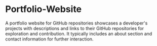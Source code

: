 # Portfolio-Website
A portfolio website for GitHub repositories showcases a developer's projects with descriptions and links to their GitHub repositories for exploration and contribution. It typically includes an about section and contact information for further interaction.
